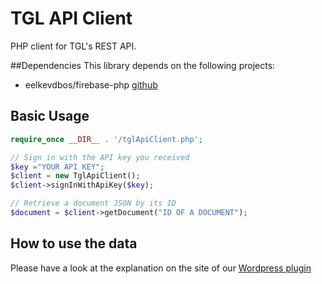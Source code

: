TGL API Client
============

PHP client for TGL's REST API.

##Dependencies
This library depends on the following projects:
- eelkevdbos/firebase-php [github](https://github.com/eelkevdbos/firebase-php/releases/tag/0.1.3)

## Basic Usage

```php
require_once __DIR__ . '/tglApiClient.php';

// Sign in with the API key you received
$key ="YOUR API KEY";
$client = new TglApiClient();
$client->signInWithApiKey($key);

// Retrieve a document JSON by its ID
$document = $client->getDocument("ID OF A DOCUMENT");

```

## How to use the data
Please have a look at the explanation on the site of our [Wordpress plugin](https://github.com/the-green-lion/wp-tgl-content-insert)
